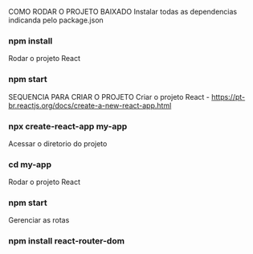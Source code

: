 COMO RODAR O PROJETO BAIXADO
Instalar todas as dependencias indicanda pelo package.json
### npm install

Rodar o projeto React
### npm start

SEQUENCIA PARA CRIAR O PROJETO
Criar o projeto React - https://pt-br.reactjs.org/docs/create-a-new-react-app.html
### npx create-react-app my-app

Acessar o diretorio do projeto
### cd my-app

Rodar o projeto React
### npm start

Gerenciar as rotas
### npm install react-router-dom